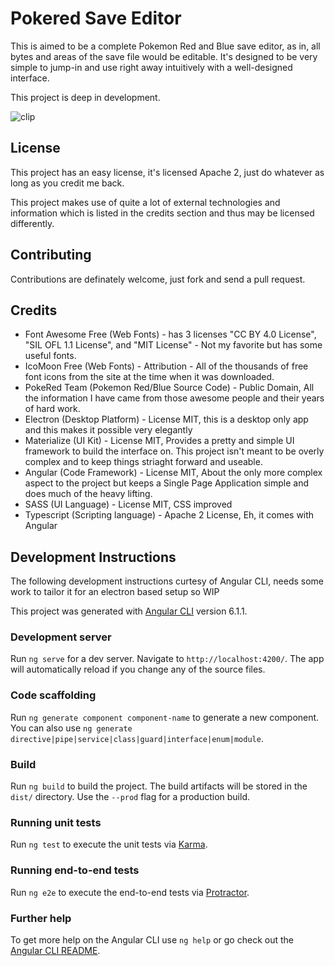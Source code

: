 # Pokered Save Editor

This is aimed to be a complete Pokemon Red and Blue save editor, as in, all
bytes and areas of the save file would be editable. It's designed to be very
simple to jump-in and use right away intuitively with a well-designed interface.

This project is deep in development.

![clip](https://thumbs.gfycat.com/NearRevolvingIcelandicsheepdog-size_restricted.gif)

## License

This project has an easy license, it's licensed Apache 2, just do whatever as
long as you credit me back.

This project makes use of quite a lot of external technologies and information
which is listed in the credits section and thus may be licensed differently.

## Contributing

Contributions are definately welcome, just fork and send a pull request.

## Credits

* Font Awesome Free (Web Fonts) - has 3 licenses "CC BY 4.0 License",
  "SIL OFL 1.1 License", and "MIT License" - Not my favorite but has some useful
  fonts.
* IcoMoon Free (Web Fonts) - Attribution - All of the thousands of free font
  icons from the site at the time when it was downloaded.
* PokeRed Team (Pokemon Red/Blue Source Code) - Public Domain, All the
  information I have came from those awesome people and their years of hard
  work.
* Electron (Desktop Platform) - License MIT, this is a desktop only app and this
  makes it possible very elegantly
* Materialize (UI Kit) - License MIT, Provides a pretty and simple UI framework
  to build the interface on. This project isn't meant to be overly complex and
  to keep things striaght forward and useable.
* Angular (Code Framework) - License MIT, About the only more complex aspect to
  the project but keeps a Single Page Application simple and does much of the
  heavy lifting.
* SASS (UI Language) - License MIT, CSS improved
* Typescript (Scripting language) - Apache 2 License, Eh, it comes with Angular

## Development Instructions

The following development instructions curtesy of Angular CLI, needs some work
to tailor it for an electron based setup so WIP

This project was generated with
[Angular CLI](https://github.com/angular/angular-cli) version 6.1.1.

### Development server

Run `ng serve` for a dev server. Navigate to `http://localhost:4200/`. The app
will automatically reload if you change any of the source files.

### Code scaffolding

Run `ng generate component component-name` to generate a new component. You can
also use `ng generate directive|pipe|service|class|guard|interface|enum|module`.

### Build

Run `ng build` to build the project. The build artifacts will be stored in the
`dist/` directory. Use the `--prod` flag for a production build.

### Running unit tests

Run `ng test` to execute the unit tests via
[Karma](https://karma-runner.github.io).

### Running end-to-end tests

Run `ng e2e` to execute the end-to-end tests via
[Protractor](http://www.protractortest.org/).

### Further help

To get more help on the Angular CLI use `ng help` or go check out the
[Angular CLI README](https://github.com/angular/angular-cli/blob/master/README.md).
